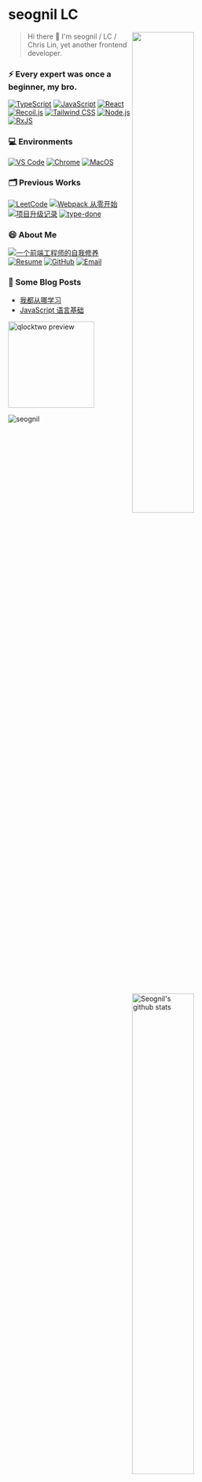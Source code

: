 # seognil LC

<a href="https://profile.codersrank.io/user/seognil">
  <img width="50%" align="right" src="https://cr-skills-chart-widget.azurewebsites.net/api/api?username=seognil" />
</a>

<a href="https://github.com/seognil?tab=repositories&q=&type=source">
  <img width="50%" align="right" src="https://github-readme-stats.vercel.app/api?username=seognil&show_icons=true&hide_title=true" alt="Seognil's github stats" />
</a>

> Hi there 👋 I'm seognil / LC / Chris Lin, yet another frontend developer.

### ⚡ Every expert was once a beginner, my bro.

[![TypeScript](https://img.shields.io/badge/TypeScript-007ACC?style=for-the-badge&logo=TypeScript&logoColor=ffffff)](https://jkchao.github.io/typescript-book-chinese/)
[![JavaScript](https://img.shields.io/badge/JavaScript-343434?style=for-the-badge&logo=JavaScript&logoColor=F7DF1E)](https://zh.javascript.info/)
[![React](https://img.shields.io/badge/React-23272F?style=for-the-badge&logo=React&logoColor=139EC9)](https://reactjs.org/)
[![Recoil.js](https://img.shields.io/badge/Recoil-3678E5?style=for-the-badge&logo=RxJS&logoColor=fff)](https://recoiljs.org/)
[![Tailwind CSS](https://img.shields.io/badge/Tailwind-38B2AC?style=for-the-badge&logo=Tailwind-CSS&logoColor=fff)](https://tailwindcss.com/)
[![Node.js](https://img.shields.io/badge/Node.js-339933?style=for-the-badge&logo=Node.js&logoColor=fff)](https://nodejs.org/api/)
[![RxJS](https://img.shields.io/badge/RxJS-D81B60?style=for-the-badge&logo=RxJS&logoColor=fff)](https://reactive.how/)

### 💻 Environments

[![VS Code](https://img.shields.io/badge/VS%20Code-007ACC?style=for-the-badge&logo=Visual-Studio-Code&logoColor=fff)](https://code.visualstudio.com/)
[![Chrome](https://img.shields.io/badge/Chrome-4285F4?style=for-the-badge&logo=Google-Chrome&logoColor=fff)](https://www.google.com/chrome/)
[![MacOS](https://img.shields.io/badge/MacOS-000000?style=for-the-badge&logo=Apple&logoColor=fff)](https://www.apple.com.cn/macbook-air/)

### 🗂️ Previous Works

[![LeetCode](https://img.shields.io/badge/LeetCode-f89f1b?style=for-the-badge)](https://github.com/seognil-study/leetcode)
[![Webpack 从零开始](https://img.shields.io/badge/Webpack%20从零开始-8dd6f9?style=for-the-badge)](https://github.com/seognil-study/webpack-playground)
[![项目升级记录](https://img.shields.io/badge/项目升级记录-764abc?style=for-the-badge)](https://github.com/seognil-study/multi-systems-demo)
[![type-done](https://img.shields.io/badge/type%20done-007ACC?style=for-the-badge)](https://www.npmjs.com/package/type-done)

### 😄 About Me

[![一个前端工程师的自我修养](https://img.shields.io/badge/一个前端工程师的自我修养-4285F4?style=for-the-badge&logo=write.as&logoColor=fff)](https://rualc.com/)
[![Resume](https://img.shields.io/badge/Resume-00A98F?style=for-the-badge&logo=About.me&logoColor=fff)](https://github.com/seognil/resume)
[![GitHub](https://img.shields.io/badge/seognil-181717?style=for-the-badge&logo=Github&logoColor=fff)](https://github.com/seognil)
[![Email](https://img.shields.io/badge/seognil@gmail.com-D14836?style=for-the-badge&logo=Gmail&logoColor=fff)](mailto:seognil@gmail.com)

### 📕 Some Blog Posts

- [我都从哪学习](https://rualc.com/study/where-do-i-learn-from/)
- [JavaScript 语言基础](https://rualc.com/cs/javascript-language-basic/)

<a href="https://seognil.github.io/qlocktwo/">
  <img src="https://github.com/seognil/qlocktwo/blob/master/demo-preview.png?raw=true" alt="qlocktwo preview" height="175px"/>
</a>

![seognil](https://komarev.com/ghpvc/?username=seognil&label=Visitors)

<!-- ↓ Dude, You are awesome -->
<!-- https://github.com/syfxlin/syfxlin -->
<!-- https://github.com/SukkaW/SukkaW -->
<!-- https://github.com/Armaldio/armaldio -->

<!-- https://shields.io/category/other -->
<!-- https://simpleicons.org/ -->
<!-- https://colorswall.com/ -->

<!-- <a href="http://motions.cat/top.html#0040"><img src="http://motions.cat/gif/nhn/0040.gif" alt="VR in the Dark!" height="195px" /></a> -->

<!-- <img src="https://github-readme-stats.vercel.app/api/top-langs/?username=seognil&theme=dracula&layout=compact&card_width=300" alt="Seognil's Top Langs" height="175px" /> -->
